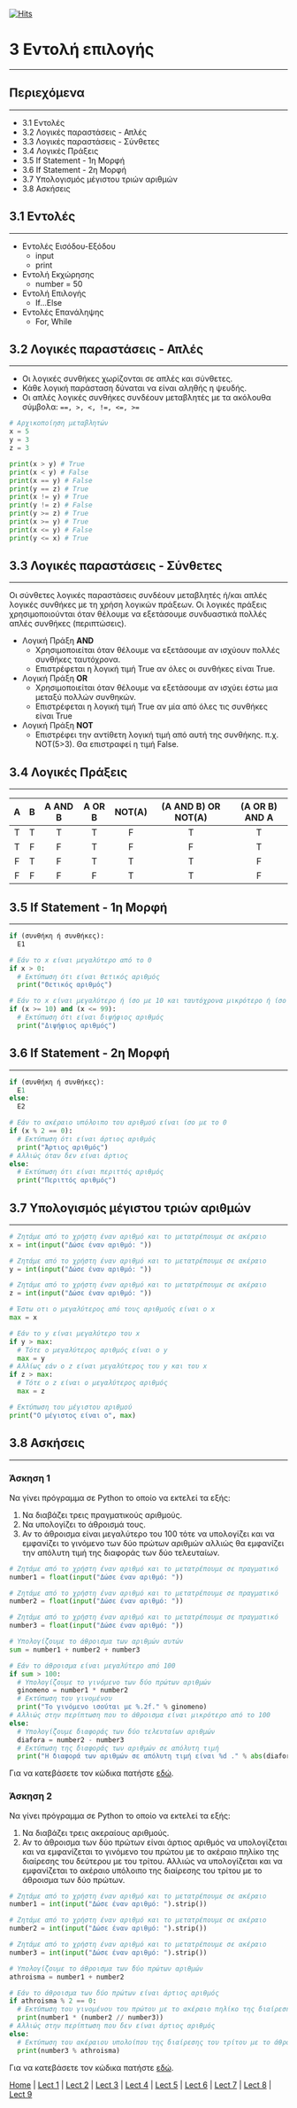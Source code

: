 [![Hits](https://hits.seeyoufarm.com/api/count/incr/badge.svg?url=https%3A%2F%2Fgithub.com%2FEffie375%2FTPTE_PLR&count_bg=%2379C83D&title_bg=%23555555&icon=&icon_color=%23E7E7E7&title=hits&edge_flat=false)](https://hits.seeyoufarm.com)

# 3 Εντολή επιλογής

---

## Περιεχόμενα

---

- 3.1 Εντολές
- 3.2 Λογικές παραστάσεις - Απλές
- 3.3 Λογικές παραστάσεις - Σύνθετες
- 3.4 Λογικές Πράξεις
- 3.5 If Statement - 1η Μορφή
- 3.6 If Statement - 2η Μορφή
- 3.7 Υπολογισμός μέγιστου τριών αριθμών
- 3.8 Ασκήσεις

## 3.1 Εντολές

---

- Εντολές Εισόδου-Εξόδου
  - input
  - print
- Εντολή Εκχώρησης
  - number = 50
- Εντολή Επιλογής
  - If...Else
- Εντολές Επανάληψης
  - For, While

## 3.2 Λογικές παραστάσεις - Απλές

---

- Οι λογικές συνθήκες χωρίζονται σε απλές και σύνθετες.
- Κάθε λογική παράσταση δύναται να είναι αληθής η ψευδής.
- Οι απλές λογικές συνθήκες συνδέουν µεταβλητές µε τα ακόλουθα σύµβολα: `==, >, <, !=, <=, >=`

```python
# Αρχικοποίηση μεταβλητών
x = 5
y = 3
z = 3

print(x > y) # True
print(x < y) # False
print(x == y) # False
print(y == z) # True
print(x != y) # True
print(y != z) # False
print(y >= z) # True
print(x >= y) # True
print(x <= y) # False
print(y <= x) # True
```

## 3.3 Λογικές παραστάσεις - Σύνθετες

---

Οι σύνθετες λογικές παραστάσεις συνδέουν µεταβλητές ή/και απλές λογικές συνθήκες µε τη χρήση λογικών πράξεων. Οι λογικές πράξεις χρησιµοποιούνται όταν θέλουµε να εξετάσουµε συνδυαστικά πολλές απλές συνθήκες (περιπτώσεις).

- Λογική Πράξη **AND**
  - Χρησιµοποιείται όταν θέλουµε να εξετάσουµε αν ισχύουν πολλές συνθήκες
ταυτόχρονα.
  - Επιστρέφεται η λογική τιµή True αν όλες οι συνθήκες είναι True.
- Λογική Πράξη **OR**
  - Χρησιµοποιείται όταν θέλουµε να εξετάσουµε αν ισχύει έστω µια µεταξύ
πολλών συνθηκών.
  - Επιστρέφεται η λογική τιµή True αν µία από όλες τις συνθήκες είναι True
- Λογική Πράξη **NOT**
  - Επιστρέφει την αντίθετη λογική τιµή από αυτή της συνθήκης. π.χ. NOT(5>3). Θα επιστραφεί η τιµή False.

## 3.4 Λογικές Πράξεις

---

|A|B|A AND B|A OR B|NOT(A)|(A AND B) OR NOT(A)|(A OR B) AND A|
|:-:|:-:|:-:|:-:|:-:|:-:|:-:|
|T|T|T|T|F|T|T|
|T|F|F|T|F|F|Τ|
|F|T|F|T|T|T|F|
|F|F|F|F|T|T|F|

## 3.5 If Statement - 1η Μορφή

---

```python
if (συνθήκη ή συνθήκες):
  E1

# Εάν το x είναι μεγαλύτερο από το 0
if x > 0:
  # Εκτύπωση ότι είναι θετικός αριθμός
  print("Θετικός αριθμός")

# Εάν το x είναι μεγαλύτερο ή ίσο με 10 και ταυτόχρονα μικρότερο ή ίσο του 99
if (x >= 10) and (x <= 99):
  # Εκτύπωση ότι είναι διψήφιος αριθμός
  print("Διψήφιος αριθμός")
```

## 3.6 If Statement - 2η Μορφή

---

```python
if (συνθήκη ή συνθήκες):
  Ε1
else:
  E2

# Εάν το ακέραιο υπόλοιπο του αριθμού είναι ίσο με το 0
if (x % 2 == 0):
  # Εκτύπωση ότι είναι άρτιος αριθμός
  print("Άρτιος αριθμός")
# Αλλιώς όταν δεν είναι άρτιος
else:
  # Εκτύπωση ότι είναι περιττός αριθμός
  print("Περιττός αριθμός")
```

## 3.7 Υπολογισμός μέγιστου τριών αριθμών

---

<!--
# Ζητάμε από το χρήστη έναν αριθμό και το μετατρέπουμε σε ακέραιο
x = int(input("Δώσε έναν αριθμό: ").strip())

# Ζητάμε από το χρήστη έναν αριθμό και το μετατρέπουμε σε ακέραιο
y = int(input("Δώσε έναν αριθμό: ").strip())

# Ζητάμε από το χρήστη έναν αριθμό και το μετατρέπουμε σε ακέραιο
z = int(input("Δώσε έναν αριθμό: ").strip())

# Έστω οτι ο μεγαλύτερος από τους αριθμούς είναι ο x
max = x

# Εάν το y είναι μεγαλύτερο του x
if y > max:
  # Τότε ο μεγαλύτερος αριθμός είναι ο y
  max = y
# Αλλίως εάν ο z είναι μεγαλύτερος του y και του x
if z > max:
  # Τότε ο z είναι ο μεγαλύτερος αριθμός
  max = z

# Εκτύπωση του μέγιστου αριθμού
print(f"Ο μέγιστος είναι ο {max}")
-->

```python
# Ζητάμε από το χρήστη έναν αριθμό και το μετατρέπουμε σε ακέραιο
x = int(input("Δώσε έναν αριθμό: "))

# Ζητάμε από το χρήστη έναν αριθμό και το μετατρέπουμε σε ακέραιο
y = int(input("Δώσε έναν αριθμό: "))

# Ζητάμε από το χρήστη έναν αριθμό και το μετατρέπουμε σε ακέραιο
z = int(input("Δώσε έναν αριθμό: "))

# Έστω οτι ο μεγαλύτερος από τους αριθμούς είναι ο x
max = x

# Εάν το y είναι μεγαλύτερο του x
if y > max:
  # Τότε ο μεγαλύτερος αριθμός είναι ο y
  max = y
# Αλλίως εάν ο z είναι μεγαλύτερος του y και του x
if z > max:
  # Τότε ο z είναι ο μεγαλύτερος αριθμός
  max = z

# Εκτύπωση του μέγιστου αριθμού
print("Ο μέγιστος είναι ο", max)
```

## 3.8 Ασκήσεις

---

### Άσκηση 1

Να γίνει πρόγραµµα σε Python το οποίο να εκτελεί τα εξής:

1. Να διαβάζει τρεις πραγµατικούς αριθµούς.
2. Να υπολογίζει το άθροισµά τους.
3. Αν το άθροισµα είναι µεγαλύτερο του 100 τότε να υπολογίζει και να εµφανίζει το γινόµενο των δύο πρώτων αριθµών αλλιώς θα εµφανίζει την απόλυτη τιµή της διαφοράς των δύο τελευταίων.

<!--
```python
# Ζητάμε από το χρήστη έναν αριθμό και το μετατρέπουμε σε πραγματικό
number1 = float(input("Δώσε έναν αριθμό: ").strip())

# Ζητάμε από το χρήστη έναν αριθμό και το μετατρέπουμε σε πραγματικό
number2 = float(input("Δώσε έναν αριθμό: ").strip())

# Ζητάμε από το χρήστη έναν αριθμό και το μετατρέπουμε σε πραγματικό
number3 = float(input("Δώσε έναν αριθμό: ").strip())

# Υπολογίζουμε το άθροισμα των αριθμών αυτών
sum = number1 + number2 + number3

# Εάν το άθροισμα είναι μεγαλύτερο από 100
if sum > 100:
  # Υπολογίζουμε το γινόμενο των δύο πρώτων αριθμών
  ginomeno = number1 * number2
  # Εκτύπωση του γινομένου
  print(f"Το γινόμενο ισούται με {ginomeno:.2f}.")
# Αλλιώς στην περίπτωση που το άθροισμα είναι μικρότερο από το 100
else:
  # Υπολογίζουμε διαφοράς των δύο τελευταίων αριθμών
  diafora = number2 - number3
  # Εκτύπωση της διαφοράς των αριθμών σε απόλυτη τιμή
  print(f"Η διαφορά των αριθμών σε απόλυτη τιμή είναι {abs(diafora)}.")
```
-->

```python
# Ζητάμε από το χρήστη έναν αριθμό και το μετατρέπουμε σε πραγματικό
number1 = float(input("Δώσε έναν αριθμό: "))

# Ζητάμε από το χρήστη έναν αριθμό και το μετατρέπουμε σε πραγματικό
number2 = float(input("Δώσε έναν αριθμό: "))

# Ζητάμε από το χρήστη έναν αριθμό και το μετατρέπουμε σε πραγματικό
number3 = float(input("Δώσε έναν αριθμό: "))

# Υπολογίζουμε το άθροισμα των αριθμών αυτών
sum = number1 + number2 + number3

# Εάν το άθροισμα είναι μεγαλύτερο από 100
if sum > 100:
  # Υπολογίζουμε το γινόμενο των δύο πρώτων αριθμών
  ginomeno = number1 * number2
  # Εκτύπωση του γινομένου
  print("Το γινόμενο ισούται με %.2f." % ginomeno)
# Αλλιώς στην περίπτωση που το άθροισμα είναι μικρότερο από το 100
else:
  # Υπολογίζουμε διαφοράς των δύο τελευταίων αριθμών
  diafora = number2 - number3
  # Εκτύπωση της διαφοράς των αριθμών σε απόλυτη τιμή
  print("Η διαφορά των αριθμών σε απόλυτη τιμή είναι %d ." % abs(diafora))
```

Για να κατεβάσετε τον κώδικα πατήστε [εδώ](source/lecture_03/lecture_03_exercise_1.py).

### Άσκηση 2

Να γίνει πρόγραµµα σε Python το οποίο να εκτελεί τα εξής:

1. Να διαβάζει τρεις ακεραίους αριθµούς.
2. Αν το άθροισµα των δύο πρώτων είναι άρτιος αριθµός να
υπολογίζεται και να εµφανίζεται το γινόµενο του πρώτου µε
το ακέραιο πηλίκο της διαίρεσης του δεύτερου µε του τρίτου.
Αλλιώς να υπολογίζεται και να εµφανίζεται το ακέραιο
υπόλοιπο της διαίρεσης του τρίτου µε το άθροισµα των δύο
πρώτων.

<!--
```python
# Ζητάμε από το χρήστη έναν αριθμό και το μετατρέπουμε σε ακέραιο
number1 = int(input("Δώσε έναν αριθμό: ").strip())

# Ζητάμε από το χρήστη έναν αριθμό και το μετατρέπουμε σε ακέραιο
number2 = int(input("Δώσε έναν αριθμό: ").strip())

# Ζητάμε από το χρήστη έναν αριθμό και το μετατρέπουμε σε ακέραιο
number3 = int(input("Δώσε έναν αριθμό: ").strip())

# Υπολογίζουμε το άθροισμα των δύο πρώτων αριθμών
athroisma = number1 + number2

# Εάν το άθροισµα των δύο πρώτων είναι άρτιος αριθµός
if athroisma % 2 == 0:
  # Εκτύπωση του γινομένου του πρώτου µε το ακέραιο πηλίκο της διαίρεσης του δεύτερου µε του τρίτου
  print(number1 * (number2 // number3))
# Αλλιώς στην περίπτωση που δεν είναι άρτιος αριθμός
else:
  # Εκτύπωση του ακέραιου υπολοίπου της διαίρεσης του τρίτου µε το άθροισµα των δύο πρώτων
  print(number3 % athroisma)
```
-->

```python
# Ζητάμε από το χρήστη έναν αριθμό και το μετατρέπουμε σε ακέραιο
number1 = int(input("Δώσε έναν αριθμό: ").strip())

# Ζητάμε από το χρήστη έναν αριθμό και το μετατρέπουμε σε ακέραιο
number2 = int(input("Δώσε έναν αριθμό: ").strip())

# Ζητάμε από το χρήστη έναν αριθμό και το μετατρέπουμε σε ακέραιο
number3 = int(input("Δώσε έναν αριθμό: ").strip())

# Υπολογίζουμε το άθροισμα των δύο πρώτων αριθμών
athroisma = number1 + number2

# Εάν το άθροισµα των δύο πρώτων είναι άρτιος αριθµός
if athroisma % 2 == 0:
  # Εκτύπωση του γινομένου του πρώτου µε το ακέραιο πηλίκο της διαίρεσης του δεύτερου µε του τρίτου
  print(number1 * (number2 // number3))
# Αλλιώς στην περίπτωση που δεν είναι άρτιος αριθμός
else:
  # Εκτύπωση του ακέραιου υπολοίπου της διαίρεσης του τρίτου µε το άθροισµα των δύο πρώτων
  print(number3 % athroisma)
```

Για να κατεβάσετε τον κώδικα πατήστε [εδώ](source/lecture_03/lecture_03_exercise_2.py).

[Home](../README.md) | [Lect 1](lecture_01.md) | [Lect 2](lecture_02.md) | [Lect 3](lecture_03.md) | [Lect 4](lecture_04.md) | [Lect 5](lecture_05.md) | [Lect 6](lecture_06.md) | [Lect 7](lecture_07.md) | [Lect 8](lecture_08.md) | [Lect 9](lecture_09.md)
